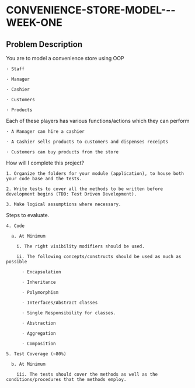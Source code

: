 # CONVENIENCE-STORE-MODEL---WEEK-ONE

## Problem Description

You are to model a convenience store using OOP

    · Staff

    · Manager

    · Cashier

    · Customers

    · Products
Each of these players has various functions/actions which they can perform

    · A Manager can hire a cashier

    · A Cashier sells products to customers and dispenses receipts

    · Customers can buy products from the store
How will I complete this project?

    1. Organize the folders for your module (application), to house both your code base and the tests.

    2. Write tests to cover all the methods to be written before development begins (TDD: Test Driven Development).

    3. Make logical assumptions where necessary.
Steps to evaluate.

    4. Code

      a. At Minimum

        i. The right visibility modifiers should be used.

        ii. The following concepts/constructs should be used as much as possible

          · Encapsulation

          · Inheritance

          · Polymorphism

          · Interfaces/Abstract classes

          · Single Responsibility for classes.

          · Abstraction

          · Aggregation

          · Composition

    5. Test Coverage (~80%)

      b. At Minimum

        iii. The tests should cover the methods as well as the conditions/procedures that the methods employ.
